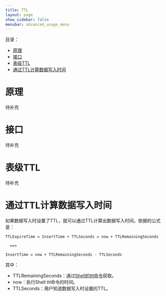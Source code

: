 ```yaml
---
title: TTL
layout: page
show_sidebar: false
menubar: advanced_usage_menu
---
```


目录：
* [原理](#原理)
* [接口](#接口)
* [表级TTL](#表级TTL)
* [通过TTL计算数据写入时间](#通过TTL计算数据写入时间)

# 原理
待补充

# 接口
待补充

# 表级TTL
待补充

# 通过TTL计算数据写入时间
如果数据写入时设置了TTL，就可以通过TTL计算出数据写入时间。依据的公式是：
```
TTLExpireTime = InsertTime + TTLSeconds = now + TTLRemainingSeconds

  ==>

InsertTime = now + TTLRemainingSeconds - TTLSeconds
```
其中：
* TTLRemainingSeconds：通过[Shell的ttl命令](Shell%E5%B7%A5%E5%85%B7#%E6%95%B0%E6%8D%AE%E6%93%8D%E4%BD%9C)获取。
* now：执行Shell ttl命令的时间。
* TTLSeconds：用户知道数据写入时设置的TTL。


